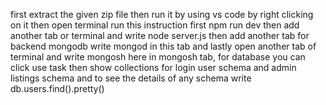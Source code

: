 first extract the given zip file then run it by using vs code by right clicking on it then open terminal run this instruction first npm run dev then add another tab or terminal and write node server.js then add another tab for backend mongodb write mongod in this tab and lastly open another tab of terminal and write mongosh here 
in mongosh tab, for database you can click use task then show collections for login user schema and admin listings schema and to see the details of any schema write db.users.find().pretty()